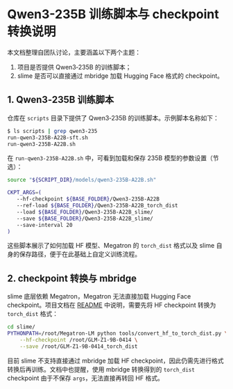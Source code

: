 # Qwen3-235B 训练脚本与 checkpoint 转换说明

本文档整理自团队讨论，主要涵盖以下两个主题：

1. 项目是否提供 Qwen3‑235B 的训练脚本；
2. slime 是否可以直接通过 mbridge 加载 Hugging Face 格式的 checkpoint。

## 1. Qwen3‑235B 训练脚本

仓库在 `scripts` 目录下提供了 Qwen3‑235B 的训练脚本。示例脚本名称如下：

```bash
$ ls scripts | grep qwen3-235
run-qwen3-235B-A22B-sft.sh
run-qwen3-235B-A22B.sh
```

在 `run-qwen3-235B-A22B.sh` 中，可看到加载和保存 235B 模型的参数设置（节选）：

```bash
source "${SCRIPT_DIR}/models/qwen3-235B-A22B.sh"

CKPT_ARGS=(
   --hf-checkpoint ${BASE_FOLDER}/Qwen3-235B-A22B
   --ref-load ${BASE_FOLDER}/Qwen3-235B-A22B_torch_dist
   --load ${BASE_FOLDER}/Qwen3-235B-A22B_slime/
   --save ${BASE_FOLDER}/Qwen3-235B-A22B_slime/
   --save-interval 20
)
```

这些脚本展示了如何加载 HF 模型、Megatron 的 `torch_dist` 格式以及 slime 自身的保存路径，便于在此基础上自定义训练流程。

## 2. checkpoint 转换与 mbridge

slime 底层依赖 Megatron，Megatron 无法直接加载 Hugging Face checkpoint。项目文档在 [README](../../README_zh.md) 中说明，需要先将 HF checkpoint 转换为 `torch_dist` 格式：

```bash
cd slime/
PYTHONPATH=/root/Megatron-LM python tools/convert_hf_to_torch_dist.py \
    --hf-checkpoint /root/GLM-Z1-9B-0414 \
    --save /root/GLM-Z1-9B-0414_torch_dist
```

目前 slime 不支持直接通过 mbridge 加载 HF checkpoint，因此仍需先进行格式转换后再训练。文档中也提醒，使用 mbridge 转换得到的 `torch_dist` checkpoint 由于不保存 `args`，无法直接再转回 HF 格式。

